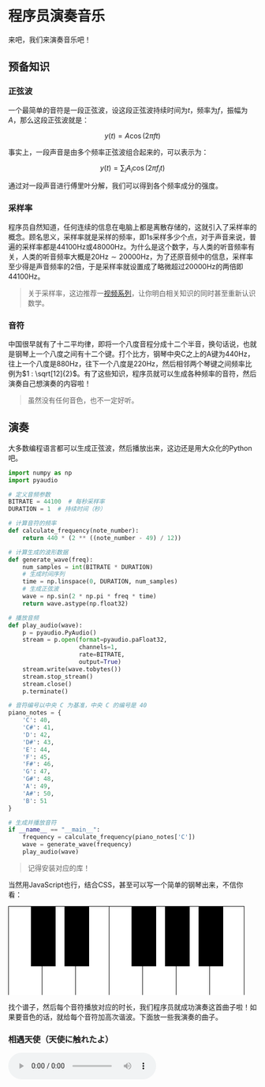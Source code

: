 # 程序员演奏音乐

来吧，我们来演奏音乐吧！

## 预备知识

### 正弦波

一个最简单的音符是一段正弦波，设这段正弦波持续时间为$t$，频率为$f$，振幅为$A$，那么这段正弦波就是：

$$
y(t) = A \cos(2 \pi f t)
$$

事实上，一段声音是由多个频率正弦波组合起来的，可以表示为：

$$
y(t) = \sum_{i} A_i \cos(2 \pi f_i t)
$$

通过对一段声音进行傅里叶分解，我们可以得到各个频率成分的强度。

### 采样率

程序员自然知道，任何连续的信息在电脑上都是离散存储的，这就引入了采样率的概念。顾名思义，采样率就是采样的频率，即$1\text{s}$采样多少个点，对于声音来说，普遍的采样率都是$44100\text{Hz}$或$48000\text{Hz}$。为什么是这个数字，与人类的听音频率有关，人类的听音频率大概是$20\text{Hz}\sim20000\text{Hz}$，为了还原音频中的信息，采样率至少得是声音频率的$2$倍，于是采样率就设置成了略微超过$20000\text{Hz}$的两倍即$44100\text{Hz}$。

> 关于采样率，这边推荐一[视频系列](https://www.bilibili.com/video/BV1us411W7xN/?share_source=copy_web&vd_source=fb7360a6fc9e876343b86972ff3e60f6)，让你明白相关知识的同时甚至重新认识数学。

### 音符

中国很早就有了十二平均律，即将一个八度音程分成十二个半音，换句话说，也就是钢琴上一个八度之间有十二个键。打个比方，钢琴中央C之上的A键为$440\text{Hz}$，往上一个八度是$880\text{Hz}$，往下一个八度是$220\text{Hz}$，然后相邻两个琴键之间频率比例为$1 : \sqrt[12]{2}$。有了这些知识，程序员就可以生成各种频率的音符，然后演奏自己想演奏的内容啦！

> 虽然没有任何音色，也不一定好听。

## 演奏

大多数编程语言都可以生成正弦波，然后播放出来，这边还是用大众化的Python吧。

```python
import numpy as np
import pyaudio

# 定义音频参数
BITRATE = 44100  # 每秒采样率
DURATION = 1  # 持续时间（秒）

# 计算音符的频率
def calculate_frequency(note_number):
    return 440 * (2 ** ((note_number - 49) / 12))

# 计算生成的波形数据
def generate_wave(freq):
    num_samples = int(BITRATE * DURATION)
    # 生成时间序列
    time = np.linspace(0, DURATION, num_samples)
    # 生成正弦波
    wave = np.sin(2 * np.pi * freq * time)
    return wave.astype(np.float32)

# 播放音频
def play_audio(wave):
    p = pyaudio.PyAudio()
    stream = p.open(format=pyaudio.paFloat32,
                    channels=1,
                    rate=BITRATE,
                    output=True)
    stream.write(wave.tobytes())
    stream.stop_stream()
    stream.close()
    p.terminate()

# 音符编号以中央 C 为基准，中央 C 的编号是 40
piano_notes = {
    'C': 40,
    'C#': 41,
    'D': 42,
    'D#': 43,
    'E': 44,
    'F': 45,
    'F#': 46,
    'G': 47,
    'G#': 48,
    'A': 49,
    'A#': 50,
    'B': 51
}

# 生成并播放音符
if __name__ == "__main__":
    frequency = calculate_frequency(piano_notes['C'])
    wave = generate_wave(frequency)
    play_audio(wave)
```

> 记得安装对应的库！

当然用JavaScript也行，结合CSS，甚至可以写一个简单的钢琴出来，不信你看：

<style>
/* Piano */
.piano {
    --key-scale: 30;
    --black-key-width: calc(1.6px * var(--key-scale));
    --white-key-width: calc(2.3px * var(--key-scale));
    --black-key-height: calc(4px * var(--key-scale));
    --white-key-height: calc(6px * var(--key-scale));
    width: calc(var(--white-key-width) * 7 + 1);
    height: var(--white-key-height);
    position: relative;
    overflow: hidden;
}

.key {
    position: absolute;
    border: 1px solid black;
}

.white {
    width: var(--white-key-width);
    height: var(--white-key-height);
    background-color: white;
}

.black {
    background-color: black;
    width: var(--black-key-width);
    height: var(--black-key-height);
    z-index: 1;
}

.white:nth-child(2) {
    left: calc((var(--white-key-width) - 1px) * 1);
}

.white:nth-child(3) {
    left: calc((var(--white-key-width) - 1px) * 2);
}

.white:nth-child(4) {
    left: calc((var(--white-key-width) - 1px) * 3);
}

.white:nth-child(5) {
    left: calc((var(--white-key-width) - 1px) * 4);
}

.white:nth-child(6) {
    left: calc((var(--white-key-width) - 1px) * 5);
}

.white:nth-child(7) {
    left: calc((var(--white-key-width) - 1px) * 6);
}

.black:nth-child(1) {
    left: calc(((2 * var(--white-key-width)) + 1px - var(--black-key-width)) / 2);
}

.black:nth-child(2) {
    left: calc(((2 * var(--white-key-width)) + 1px - var(--black-key-width)) / 2 + (var(--white-key-width) - 1px) * 1);
}

.black:nth-child(3) {
    left: calc(((2 * var(--white-key-width)) + 1px - var(--black-key-width)) / 2 + (var(--white-key-width) - 1px) * 3);
}

.black:nth-child(4) {
    left: calc(((2 * var(--white-key-width)) + 1px - var(--black-key-width)) / 2 + (var(--white-key-width) - 1px) * 4);
}

.black:nth-child(5) {
    left: calc(((2 * var(--white-key-width)) + 1px - var(--black-key-width)) / 2 + (var(--white-key-width) - 1px) * 5);
}
</style>

<div class="piano">
  <div class="white-group">
    <div class="key white" onclick="playSound(261.626)"></div>
    <div class="key white" onclick="playSound(293.665)"></div>
    <div class="key white" onclick="playSound(329.628)"></div>
    <div class="key white" onclick="playSound(349.228)"></div>
    <div class="key white" onclick="playSound(391.995)"></div>
    <div class="key white" onclick="playSound(440.000)"></div>
    <div class="key white" onclick="playSound(493.883)"></div>
  </div>
  <div class="black-group">
    <div class="key black" onclick="playSound(277.183)"></div>
    <div class="key black" onclick="playSound(311.127)"></div>
    <div class="key black" onclick="playSound(369.994)"></div>
    <div class="key black" onclick="playSound(415.305)"></div>
    <div class="key black" onclick="playSound(466.16)"></div>
  </div>
</div>

<script>
function playSound(frequency) {
  const audioContext = new AudioContext();
  const oscillator = audioContext.createOscillator();
  oscillator.type = 'sine';
  oscillator.frequency.setValueAtTime(frequency, audioContext.currentTime);
  oscillator.connect(audioContext.destination);
  oscillator.start();
  oscillator.stop(audioContext.currentTime + 0.3);
}
</script>

找个谱子，然后每个音符播放对应的时长，我们程序员就成功演奏这首曲子啦！如果要音色的话，就给每个音符加高次谐波。下面放一些我演奏的曲子。

### 相遇天使（天使に触れたよ）

<audio src="../../assets/audios/Tenshinifuretayo.m4a" controls/>

### 起风了

<audio src="../../assets/audios/TheWindRises.m4a" controls/>

### 春日影

<audio src="../../assets/audios/Haruhikage.m4a" controls/>
